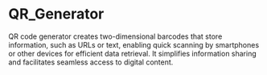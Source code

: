 # QR_Generator
QR code generator creates two-dimensional barcodes that store information, such as URLs or text, enabling quick scanning by smartphones or other devices for efficient data retrieval. It simplifies information sharing and facilitates seamless access to digital content.
